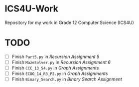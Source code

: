 # ICS4U-Work

Repository for my work in Grade 12 Computer Science (ICS4U)

# TODO

- [ ] Finish `Part5.py` in _Recursion Assignment 5_
- [ ] Finish `MazeSolver.py` in _Recursion Assignment 6_
- [ ] Finish `CCC_13_S4.py` in _Graph Assignments_
- [ ] Finish `ECOO_14_R3_P2.py` in _Graph Assignments_
- [ ] Finish `Binary_Search.py` in _Binary Search Assignment_
